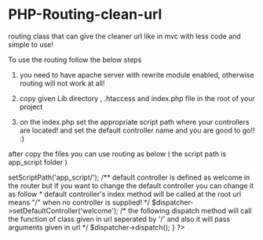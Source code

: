 PHP-Routing-clean-url
=====================

routing class that can give the cleaner url like in mvc with less code and simple to use!


To use the routing follow the below steps




1) you need to have apache server with rewrite module enabled, otherwise routing will not work at all!

2) copy given Lib directory , .htaccess and index.php file in the root of your project

3) on the index.php set the appropriate script path where your controllers are located! and set the default controller name and you are good to go!! :)


after copy the files you can use routing as below ( the script path is app_script folder )

<?php

define('APP',dirname(__FILE__));

$aURL = explode("/",$_SERVER['REQUEST_URI']);

if( strpos(end($aURL),'.php') == -1 )
{
    /* support for procedural code which don't  use class and method */
    require_once APP.$_SERVER['REQUEST_URI'];
}
else
{
    /* support for oop code which uses class and method structure */
    require_once APP."/Lib/router.php";

    $dispatcher = new dispatcher();

    /** default script path is controllers so if your controllers scripts are in controllers folder you dont need to change script path
     *  if your controller is not in folder called controller then you need to set the script path as follow it will always end with '/'
     */
    $dispatcher->setScriptPath('app_script/');

    /** default controller is defined as welcome in the router but if you want to change the default controller you can change it as follow
     *  default controller's index method will be called at the root url means "/" when no controller is supplied!
     */
    $dispatcher->setDefaultController('welcome');
    /* the following dispatch method will call the function of class given in url seperated by '/' and also it will pass arguments given in url */
    $dispatcher->dispatch();
}

?>